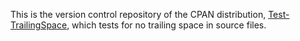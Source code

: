 This is the version control repository of the CPAN distribution,
[Test-TrailingSpace](http://metacpan.org/release/Test-TrailingSpace), which
tests for no trailing space in source files.
